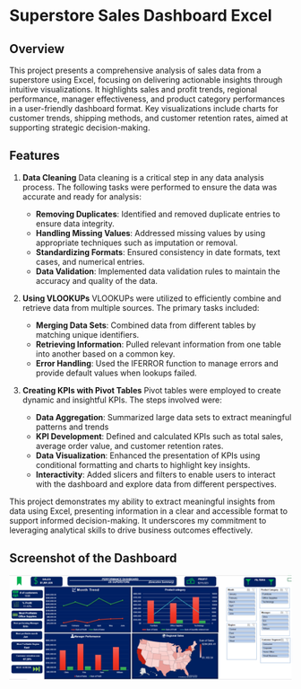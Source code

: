 # Superstore Sales Dashboard Excel

## Overview

This project presents a comprehensive analysis of sales data from a superstore using Excel, focusing on delivering actionable insights through intuitive visualizations. It highlights sales and profit trends, regional performance, manager effectiveness, and product category performances in a user-friendly dashboard format. Key visualizations include charts for customer trends, shipping methods, and customer retention rates, aimed at supporting strategic decision-making.


## Features

1. **Data Cleaning**
   Data cleaning is a critical step in any data analysis process. The following tasks were performed to ensure the data was accurate and ready for analysis:
   - **Removing Duplicates**: Identified and removed duplicate entries to ensure data integrity.
   - **Handling Missing Values**: Addressed missing values by using appropriate techniques such as imputation or removal.
   - **Standardizing Formats**: Ensured consistency in date formats, text cases, and numerical entries.
   - **Data Validation**: Implemented data validation rules to maintain the accuracy and quality of the data.

3. **Using VLOOKUPs**
   VLOOKUPs were utilized to efficiently combine and retrieve data from multiple sources. The primary tasks included:
   - **Merging Data Sets**: Combined data from different tables by matching unique identifiers.
   - **Retrieving Information**: Pulled relevant information from one table into another based on a common key.
   - **Error Handling**: Used the IFERROR function to manage errors and provide default values when lookups failed.

4. **Creating KPIs with Pivot Tables**
   Pivot tables were employed to create dynamic and insightful KPIs. The steps involved were:
   - **Data Aggregation**: Summarized large data sets to extract meaningful patterns and trends
   - **KPI Development**: Defined and calculated KPIs such as total sales, average order value, and customer retention rates.
   - **Data Visualization**: Enhanced the presentation of KPIs using conditional formatting and charts to highlight key insights.
   - **Interactivity**: Added slicers and filters to enable users to interact with the dashboard and explore data from different perspectives.


This project demonstrates my ability to extract meaningful insights from data using Excel, presenting information in a clear and accessible format to support informed decision-making. It underscores my commitment to leveraging analytical skills to drive business outcomes effectively.

## Screenshot of the Dashboard
![Excel Dashboard](Dashboard(executive_summary).png)

